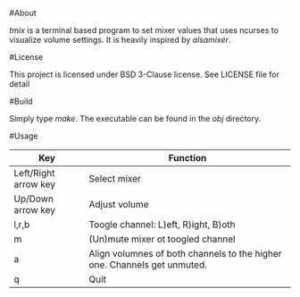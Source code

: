 #About

_tmix_ is a terminal based program to set mixer values that uses ncurses
to visualize volume settings. It is heavily inspired by _alsamixer_.

#License

This project is licensed under BSD 3-Clause license.
See LICENSE file for detail

#Build

Simply type _make_.
The executable can be found in the _obj_ directory.

#Usage

| Key  | Function |
|------|----------|
| Left/Right arrow key | Select mixer |
| Up/Down arrow key | Adjust volume |
| l,r,b | Toogle channel: L)eft, R)ight, B)oth |
| m | (Un)mute mixer ot toogled channel |
| a | Align volumnes of both channels to the higher one. Channels get unmuted. |
| q | Quit |
